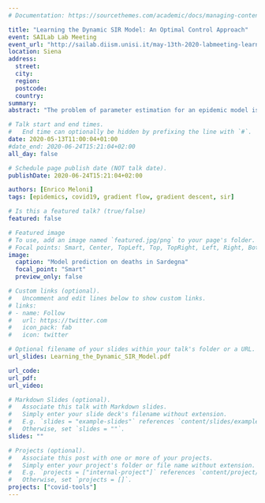 ```yaml
---
# Documentation: https://sourcethemes.com/academic/docs/managing-content/

title: "Learning the Dynamic SIR Model: An Optimal Control Approach"
event: SAILab Lab Meeting
event_url: "http://sailab.diism.unisi.it/may-13th-2020-labmeeting-learning-the-dynamic-sir-model-an-optimal-control-approach/"
location: Siena
address: 
  street:
  city:
  region:
  postcode:
  country:
summary: 
abstract: "The problem of parameter estimation for an epidemic model is crucial for the forecasting of the infection spread. We discuss an approach for learning the time-variant parameters of the dynamic SIR model from data. We formulate the problem in terms of a functional risk that depends on the learning variables through the solutions of the dynamic SIR. The resulting variational problem is then solved using a gradient flow on a suitable, regularized, functional."

# Talk start and end times.
#   End time can optionally be hidden by prefixing the line with `#`.
date: 2020-05-13T11:00:04+01:00
#date_end: 2020-06-24T15:21:04+02:00
all_day: false

# Schedule page publish date (NOT talk date).
publishDate: 2020-06-24T15:21:04+02:00

authors: [Enrico Meloni]
tags: [epidemics, covid19, gradient flow, gradient descent, sir]

# Is this a featured talk? (true/false)
featured: false

# Featured image
# To use, add an image named `featured.jpg/png` to your page's folder. 
# Focal points: Smart, Center, TopLeft, Top, TopRight, Left, Right, BottomLeft, Bottom, BottomRight.
image:
  caption: "Model prediction on deaths in Sardegna"
  focal_point: "Smart"
  preview_only: false

# Custom links (optional).
#   Uncomment and edit lines below to show custom links.
# links:
# - name: Follow
#   url: https://twitter.com
#   icon_pack: fab
#   icon: twitter

# Optional filename of your slides within your talk's folder or a URL.
url_slides: Learning_the_Dynamic_SIR_Model.pdf

url_code:
url_pdf:
url_video:

# Markdown Slides (optional).
#   Associate this talk with Markdown slides.
#   Simply enter your slide deck's filename without extension.
#   E.g. `slides = "example-slides"` references `content/slides/example-slides.md`.
#   Otherwise, set `slides = ""`.
slides: ""

# Projects (optional).
#   Associate this post with one or more of your projects.
#   Simply enter your project's folder or file name without extension.
#   E.g. `projects = ["internal-project"]` references `content/project/deep-learning/index.md`.
#   Otherwise, set `projects = []`.
projects: ["covid-tools"]
---
```

